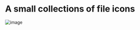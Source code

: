 # A small collections of file icons

![image](https://github.com/user-attachments/assets/8855b6ab-0399-4bb9-a36a-7e5869e96e27)
